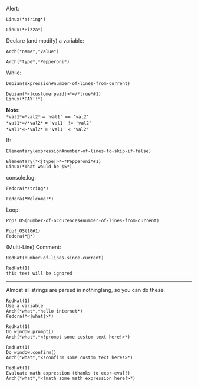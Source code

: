 Alert:
```
Linux(*string*)
```
```
Linux(*Pizza*)
```

Declare (and modify) a variable:
```
Arch(*name*,*value*)
```
```
Arch(*type*,*Pepperoni*)
```

While:
```
Debian(expression#number-of-lines-from-current)
```
```
Debian(*<|customerpaid|>*=/*true*#1)
Linux(*PAY!!*)
```
**Note:**  
`*val1*=*val2*` = `'val1' == 'val2'`  
`*val1*=/*val2*` = `'val1' != 'val2'`  
`*val1*<~*val2*` = `'val1' < 'val2'`  

If:
```
Elementary(expression#number-of-lines-to-skip-if-false)
```
```
Elementary(*<|type|>*=*Pepperoni*#1)
Linux(*That would be $5*)
```

console.log:
```
Fedora(*string*)
```
```
Fedora(*Welcome!*)
```

Loop:
```
Pop!_OS(number-of-occurences#number-of-lines-from-current)
```
```
Pop!_OS(10#1)
Fedora(*🍕*)
```

(Multi-Line) Comment:
```
RedHat(number-of-lines-since-current)
```
```
RedHat(1)
this text will be ignored
```
___
Almost all strings are parsed in nothinglang, so you can do these:
```
RedHat(1)
Use a variable
Arch(*what*,*hello internet*)
Fedora(*<|what|>*)

RedHat(1)
Do window.prompt()
Arch(*what*,*<!prompt some custom text here!>*)

RedHat(1)
Do window.confirm()
Arch(*what*,*<!confirm some custom text here!>*)

RedHat(1)
Evaluate math expression (thanks to expr-eval!)
Arch(*what*,*<!math some math expression here!>*)
```
